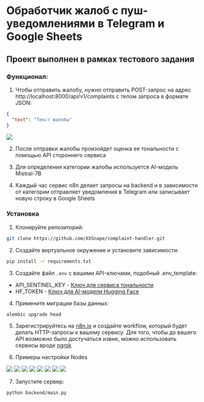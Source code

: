 # Обработчик жалоб с пуш-уведомлениями в Telegram и Google Sheets

## Проект выполнен в рамках тестового задания 

### Функционал:
1) Чтобы отправить жалобу, нужно отправить POST-запрос на адрес http://localhost:8000/api/v1/complaints с телом запроса в формате JSON:
```json
{
  "text": "Текст жалобы"
}
```

![](docs/postman.jpg)

2) После отправки жалобы произойдет оценка ее тональности с помощью API стороннего сервиса

3) Для определения категории жалобы используется AI-модель Mistral-7B

4) Каждый час сервис n8n делает запросы на backend и в зависимости от категории отправляет уведомления в Telegram или записывает новую строку в Google Sheets

### Установка
1) Клонируйте репозиторий:
```sh
git clone https://github.com/XXSnape/complaint-handler.git
```

2) Создайте виртуальное окружение и установите зависимости:
```sh
pip install -r requirements.txt
```

3) Создайте файл `.env` с вашими API-ключами, подобный .env_template:
- API_SENTINEL_KEY - [Ключ для сервиса тональности](https://apilayer.com/marketplace/sentiment-api)
- HF_TOKEN - [Ключ для AI-модели Hugging Face](https://huggingface.co/settings/tokens)

4) Примените миграции базы данных:
```sh
alembic upgrade head
```

5) Зарегистрируйтесь на [n8n.io](https://n8n.io/) и создайте workflow, который будет делать HTTP-запросы к вашему сервису. Для того, чтобы до вашего API возможно было достучаться извне, можно использовать сервисы вроде [ngrok](https://ngrok.com/)

6) Примеры настройки Nodes

![](docs/workflow.jpg)
![](docs/schedule.jpg)
![](docs/http_get.jpg)
![](docs/split.jpg)
![](docs/if.jpg)
![](docs/tg.jpg)
![](docs/sheet.jpg)
![](docs/http_post.jpg)

7) Запустите сервер:
```sh
python backend/main.py
```
